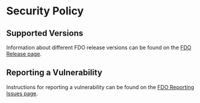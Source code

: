# Security Policy

## Supported Versions

Information about different FDO release versions can be found on the [FDO Release page](https://secure-device-onboard.github.io/docs/latest/releases/).

## Reporting a Vulnerability

Instructions for reporting a vulnerability can be found on the [FDO Reporting Issues page](https://wiki.lfedge.org/display/SDO/Reporting+Issues).

